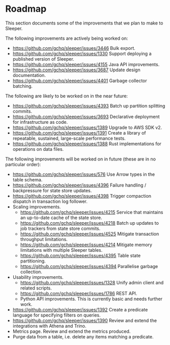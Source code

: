 Roadmap
=======

This section documents some of the improvements that we plan to make to Sleeper.

The following improvements are actively being worked on:

- https://github.com/gchq/sleeper/issues/3446 Bulk export.
- https://github.com/gchq/sleeper/issues/1330 Support deploying a published version of Sleeper.
- https://github.com/gchq/sleeper/issues/4155 Java API improvements.
- https://github.com/gchq/sleeper/issues/3687 Update design documentation.
- https://github.com/gchq/sleeper/issues/4401 Garbage collector batching.

The following are likely to be worked on in the near future:

- https://github.com/gchq/sleeper/issues/4393 Batch up partition splitting commits.
- https://github.com/gchq/sleeper/issues/3693 Declarative deployment for infrastructure as code.
- https://github.com/gchq/sleeper/issues/1389 Upgrade to AWS SDK v2.
- https://github.com/gchq/sleeper/issues/1391 Create a library of repeatable, sustained, large-scale performance tests.
- https://github.com/gchq/sleeper/issues/1388 Rust implementations for operations on data files.

The following improvements will be worked on in future (these are in no particular order):

- https://github.com/gchq/sleeper/issues/576 Use Arrow types in the table schema.
- https://github.com/gchq/sleeper/issues/4396 Failure handling / backpressure for state store updates.
- https://github.com/gchq/sleeper/issues/4398 Trigger compaction dispatch in transaction log follower.
- Scaling improvements.
    - https://github.com/gchq/sleeper/issues/4215 Service that maintains an up-to-date cache of the state store.
    - https://github.com/gchq/sleeper/issues/4218 Batch up updates to job trackers from state store commits.
    - https://github.com/gchq/sleeper/issues/4525 Mitigate transaction throughput limitations.
    - https://github.com/gchq/sleeper/issues/4214 Mitigate memory limitations with multiple Sleeper tables.
    - https://github.com/gchq/sleeper/issues/4395 Table state partitioning.
    - https://github.com/gchq/sleeper/issues/4394 Parallelise garbage collection.
- Usability improvements.
    - https://github.com/gchq/sleeper/issues/1328 Unify admin client and related scripts.
    - https://github.com/gchq/sleeper/issues/1786 REST API.
    - Python API improvements. This is currently basic and needs further work.
- https://github.com/gchq/sleeper/issues/1392 Create a predicate language for specifying filters on queries.
- https://github.com/gchq/sleeper/issues/1390 Review and extend the integrations with Athena and Trino.
- Metrics page. Review and extend the metrics produced.
- Purge data from a table, i.e. delete any items matching a predicate.

